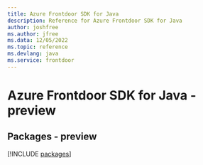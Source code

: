 ```yaml
---
title: Azure Frontdoor SDK for Java
description: Reference for Azure Frontdoor SDK for Java
author: joshfree
ms.author: jfree
ms.data: 12/05/2022
ms.topic: reference
ms.devlang: java
ms.service: frontdoor
---
```

# Azure Frontdoor SDK for Java - preview
## Packages - preview
[!INCLUDE [packages](frontdoor-index.md)]